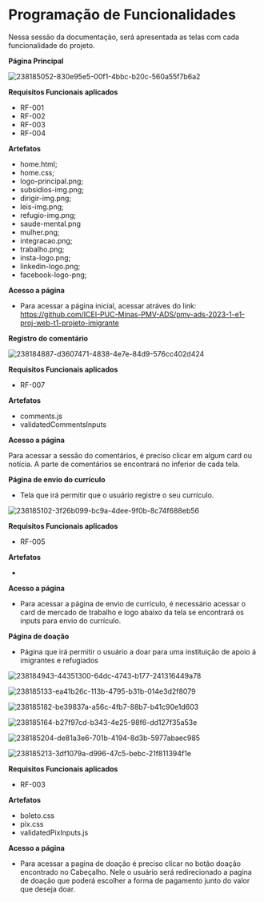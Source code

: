 # Programação de Funcionalidades

Nessa sessão da documentação, será apresentada as telas com cada funcionalidade do projeto.

**Página Principal**

![238185052-830e95e5-00f1-4bbc-b20c-560a55f7b6a2](https://github.com/ICEI-PUC-Minas-PMV-ADS/pmv-ads-2023-1-e1-proj-web-t1-projeto-imigrante/assets/66147607/11d97510-accd-4763-ac63-e0030662e98c)

**Requisitos Funcionais aplicados**

- RF-001
- RF-002
- RF-003
- RF-004

**Artefatos** 

 - home.html;
 - home.css; 
 - logo-principal.png;
 - subsidios-img.png;
 - dirigir-img.png;
 - leis-img.png;
 - refugio-img.png;
 - saude-mental.png
 - mulher.png;
 - integracao.png;
 - trabalho.png;
 - insta-logo.png;
 - linkedin-logo.png;
 - facebook-logo-png;

**Acesso a página**

- Para acessar a página inicial, acessar atráves do link: https://github.com/ICEI-PUC-Minas-PMV-ADS/pmv-ads-2023-1-e1-proj-web-t1-projeto-imigrante

 **Registro do comentário**
 
![238184887-d3607471-4838-4e7e-84d9-576cc402d424](https://github.com/ICEI-PUC-Minas-PMV-ADS/pmv-ads-2023-1-e1-proj-web-t1-projeto-imigrante/assets/66147607/6e59a786-825c-45c6-b4d5-fc0916f6f9bb)

**Requisitos Funcionais aplicados**

- RF-007

**Artefatos** 

- comments.js
- validatedCommentsInputs

**Acesso a página**

Para acessar a sessão do comentários, é preciso clicar em algum card ou notícia. A parte de comentários se encontrará no inferior de cada tela.

**Página de envio do currículo**

- Tela que irá permitir que o usuário registre o seu currículo.

![238185102-3f26b099-bc9a-4dee-9f0b-8c74f688eb56](https://github.com/ICEI-PUC-Minas-PMV-ADS/pmv-ads-2023-1-e1-proj-web-t1-projeto-imigrante/assets/66147607/2129665d-e2c7-49cb-a90a-03bdb05a72e7)

**Requisitos Funcionais aplicados**

- RF-005

**Artefatos** 

-

**Acesso a página**

- Para acessar a página de envio de currículo, é necessário acessar o card de mercado de trabalho e logo abaixo da tela se encontrará os inputs para envio do currículo.

**Página de doação**

- Página que irá permitir o usuário a doar para uma instituição de apoio á imigrantes e refugiados

![238184943-44351300-64dc-4743-b177-241316449a78](https://github.com/ICEI-PUC-Minas-PMV-ADS/pmv-ads-2023-1-e1-proj-web-t1-projeto-imigrante/assets/66147607/f0321182-b872-4b90-8f38-411a453ecd68)

![238185133-ea41b26c-113b-4795-b31b-014e3d2f8079](https://github.com/ICEI-PUC-Minas-PMV-ADS/pmv-ads-2023-1-e1-proj-web-t1-projeto-imigrante/assets/66147607/d401c37f-27d7-4bdd-8c45-2ac1001f2413)

![238185182-be39837a-a56c-4fb7-88b7-b41c90e1d603](https://github.com/ICEI-PUC-Minas-PMV-ADS/pmv-ads-2023-1-e1-proj-web-t1-projeto-imigrante/assets/66147607/62ac4a19-98f1-45e0-a406-7285d39e810e)

![238185164-b27f97cd-b343-4e25-98f6-dd127f35a53e](https://github.com/ICEI-PUC-Minas-PMV-ADS/pmv-ads-2023-1-e1-proj-web-t1-projeto-imigrante/assets/66147607/eee6c9ac-08a6-435a-8d54-3f12c7355a05)

![238185204-de81a3e6-701b-4194-8d3b-5977abaec985](https://github.com/ICEI-PUC-Minas-PMV-ADS/pmv-ads-2023-1-e1-proj-web-t1-projeto-imigrante/assets/66147607/b825820a-4d44-4cea-a98e-9e7d6882565c)

![238185213-3df1079a-d996-47c5-bebc-21f811394f1e](https://github.com/ICEI-PUC-Minas-PMV-ADS/pmv-ads-2023-1-e1-proj-web-t1-projeto-imigrante/assets/66147607/5f8a326c-be60-4ef1-9192-97d4cd4fded7)

**Requisitos Funcionais aplicados**

- RF-003

**Artefatos** 

- boleto.css
- pix.css
- validatedPixInputs.js

**Acesso a página**

- Para acessar a pagina de doação é preciso clicar no botão doação encontrado no Cabeçalho. Nele o usuário será redirecionado a pagina de doação que poderá escolher a forma de pagamento junto do valor que deseja doar.







